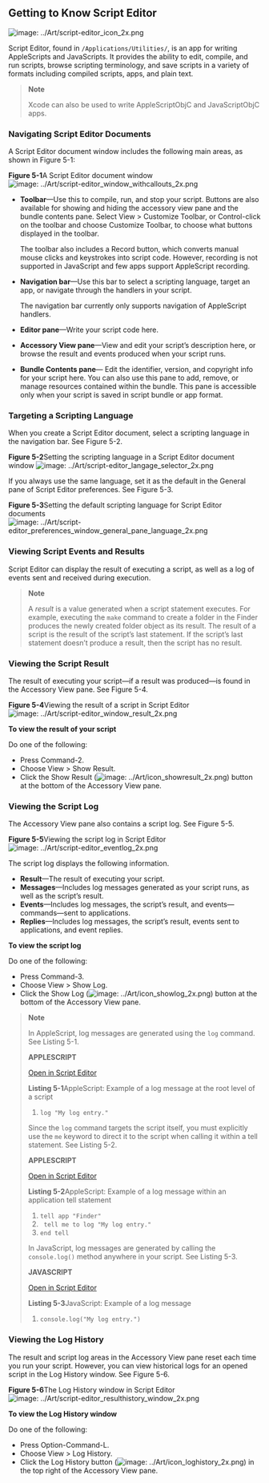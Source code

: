 <a id="//apple_ref/doc/uid/TP40016239-CH5"></a><a id="//apple_ref/doc/uid/TP40016239-CH5-SW1"></a>
<a id="//apple_ref/doc/uid/TP40016239-CH10"></a><a id="//apple_ref/doc/uid/TP40016239-CH10-SW1"></a>

## Getting to Know Script Editor

![image: ../Art/script-editor_icon_2x.png](https://developer.apple.com/library/archive/mac-automation-scripting-guide/Art/script-editor_icon_2x.png)

Script Editor, found in `/Applications/Utilities/`, is an app for writing AppleScripts and JavaScripts. It provides the ability to edit, compile, and run scripts, browse scripting terminology, and save scripts in a variety of formats including compiled scripts, apps, and plain text.

> **Note**
>
>
> Xcode can also be used to write AppleScriptObjC and JavaScriptObjC apps.

<a id="//apple_ref/doc/uid/TP40016239-CH5-SW3"></a>

### Navigating Script Editor Documents

A Script Editor document window includes the following main areas, as shown in Figure 5-1:

<a id="//apple_ref/doc/uid/TP40016239-CH5-SW11"></a>
**Figure 5-1**A Script Editor document window
![image: ../Art/script-editor_window_withcallouts_2x.png](https://developer.apple.com/library/archive/mac-automation-scripting-guide/Art/script-editor_window_withcallouts_2x.png)

* **Toolbar**—Use this to compile, run, and stop your script. Buttons are also available for showing and hiding the accessory view pane and the bundle contents pane. Select View > Customize Toolbar, or Control-click on the toolbar and choose Customize Toolbar, to choose what buttons displayed in the toolbar.

  The toolbar also includes a Record button, which converts manual mouse clicks and keystrokes into script code. However, recording is not supported in JavaScript and few apps support AppleScript recording.
* **Navigation bar**—Use this bar to select a scripting language, target an app, or navigate through the handlers in your script.

  The navigation bar currently only supports navigation of AppleScript handlers.
* **Editor pane**—Write your script code here.
* **Accessory View pane**—View and edit your script’s description here, or browse the result and events produced when your script runs.
* **Bundle Contents pane**— Edit the identifier, version, and copyright info for your script here. You can also use this pane to add, remove, or manage resources contained within the bundle. This pane is accessible only when your script is saved in script bundle or app format.

<a id="//apple_ref/doc/uid/TP40016239-CH5-SW4"></a>

### Targeting a Scripting Language

When you create a Script Editor document, select a scripting language in the navigation bar. See Figure 5-2.

<a id="//apple_ref/doc/uid/TP40016239-CH5-SW2"></a>
**Figure 5-2**Setting the scripting language in a Script Editor document window
![image: ../Art/script-editor_langage_selector_2x.png](https://developer.apple.com/library/archive/mac-automation-scripting-guide/Art/script-editor_langage_selector_2x.png)

If you always use the same language, set it as the default in the General pane of Script Editor preferences. See Figure 5-3.

<a id="//apple_ref/doc/uid/TP40016239-CH5-SW5"></a>
**Figure 5-3**Setting the default scripting language for Script Editor documents
![image: ../Art/script-editor_preferences_window_general_pane_language_2x.png](https://developer.apple.com/library/archive/mac-automation-scripting-guide/Art/script-editor_preferences_window_general_pane_language_2x.png)

<a id="//apple_ref/doc/uid/TP40016239-CH5-SW6"></a>

### Viewing Script Events and Results

Script Editor can display the result of executing a script, as well as a log of events sent and received during execution.

> **Note**
>
>
> A *result* is a value generated when a script statement executes. For example, executing the `make` command to create a folder in the Finder produces the newly created folder object as its result. The result of a script is the result of the script’s last statement. If the script’s last statement doesn’t produce a result, then the script has no result.

<a id="//apple_ref/doc/uid/TP40016239-CH5-SW7"></a>

### Viewing the Script Result

The result of executing your script—if a result was produced—is found in the Accessory View pane. See Figure 5-4.

<a id="//apple_ref/doc/uid/TP40016239-CH5-SW13"></a>
**Figure 5-4**Viewing the result of a script in Script Editor
![image: ../Art/script-editor_window_result_2x.png](https://developer.apple.com/library/archive/mac-automation-scripting-guide/Art/script-editor_window_result_2x.png)

<a id="//apple_ref/doc/uid/TP40016239-CH5-SW20"></a>

**To view the result of your script**

Do one of the following:

* Press Command-2.
* Choose View > Show Result.
* Click the Show Result (![image: ../Art/icon_showresult_2x.png](https://developer.apple.com/library/archive/mac-automation-scripting-guide/Art/icon_showresult_2x.png)) button at the bottom of the Accessory View pane.

<a id="//apple_ref/doc/uid/TP40016239-CH5-SW8"></a>

### Viewing the Script Log

The Accessory View pane also contains a script log. See Figure 5-5.

<a id="//apple_ref/doc/uid/TP40016239-CH5-SW14"></a>
**Figure 5-5**Viewing the script log in Script Editor
![image: ../Art/script-editor_eventlog_2x.png](https://developer.apple.com/library/archive/mac-automation-scripting-guide/Art/script-editor_eventlog_2x.png)

The script log displays the following information.

* **Result**—The result of executing your script.
* **Messages**—Includes log messages generated as your script runs, as well as the script’s result.
* **Events**—Includes log messages, the script’s result, and events—commands—sent to applications.
* **Replies**—Includes log messages, the script’s result, events sent to applications, and event replies.

<a id="//apple_ref/doc/uid/TP40016239-CH5-SW22"></a>

**To view the script log**

Do one of the following:

* Press Command-3.
* Choose View > Show Log.
* Click the Show Log (![image: ../Art/icon_showlog_2x.png](https://developer.apple.com/library/archive/mac-automation-scripting-guide/Art/icon_showlog_2x.png)) button at the bottom of the Accessory View pane.

> **Note**
>
>
> In AppleScript, log messages are generated using the `log` command. See Listing 5-1.
>
> **APPLESCRIPT**
>
> [Open in Script Editor](https://developer.apple.com/library/archive/mac-automation-scripting-guide/applescript:/com.apple.scripteditor?action=new&name=Log%20a%20Message&script=log%20%22My%20log%20entry.%22%0D)
>
> <a id="//apple_ref/doc/uid/TP40016239-CH5-SW15"></a>
> **Listing 5-1**AppleScript: Example of a log message at the root level of a script
>
> 1. `log "My log entry."`
>
> Since the `log` command targets the script itself, you must explicitly use the `me` keyword to direct it to the script when calling it within a tell statement. See Listing 5-2.
>
> **APPLESCRIPT**
>
> [Open in Script Editor](https://developer.apple.com/library/archive/mac-automation-scripting-guide/applescript:/com.apple.scripteditor?action=new&name=Log%20a%20Message%20in%20a%20Tell%20Statement&script=tell%20app%20%22Finder%22%0D%20%20%20%20tell%20me%20to%20log%20%22My%20log%20entry.%22%0Dend%20tell%0D)
>
> <a id="//apple_ref/doc/uid/TP40016239-CH5-SW16"></a>
> **Listing 5-2**AppleScript: Example of a log message within an application tell statement
>
> 1. `tell app "Finder"`
> 2. ` tell me to log "My log entry."`
> 3. `end tell`
>
> In JavaScript, log messages are generated by calling the `console.log()` method anywhere in your script. See Listing 5-3.
>
> **JAVASCRIPT**
>
> [Open in Script Editor](https://developer.apple.com/library/archive/mac-automation-scripting-guide/applescript:/com.apple.scripteditor?action=new&name=Log%20a%20Message&script=console.log%28%22My%20log%20entry.%22%29%0D)
>
> <a id="//apple_ref/doc/uid/TP40016239-CH5-SW17"></a>
> **Listing 5-3**JavaScript: Example of a log message
>
> 1. `console.log("My log entry.")`

<a id="//apple_ref/doc/uid/TP40016239-CH5-SW9"></a>

### Viewing the Log History

The result and script log areas in the Accessory View pane reset each time you run your script. However, you can view historical logs for an opened script in the Log History window. See Figure 5-6.

<a id="//apple_ref/doc/uid/TP40016239-CH5-SW19"></a>
**Figure 5-6**The Log History window in Script Editor
![image: ../Art/script-editor_resulthistory_window_2x.png](https://developer.apple.com/library/archive/mac-automation-scripting-guide/Art/script-editor_resulthistory_window_2x.png)

<a id="//apple_ref/doc/uid/TP40016239-CH5-SW23"></a>

**To view the Log History window**

Do one of the following:

* Press Option-Command-L.
* Choose View > Log History.
* Click the Log History button (![image: ../Art/icon_loghistory_2x.png](https://developer.apple.com/library/archive/mac-automation-scripting-guide/Art/icon_loghistory_2x.png)) in the top right of the Accessory View pane.
